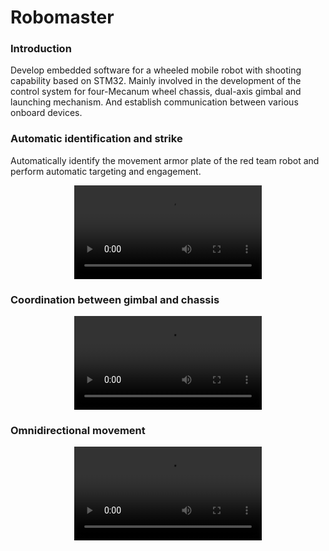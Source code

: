 # Robomaster
### Introduction
Develop embedded software for a wheeled mobile robot with shooting capability based on STM32. Mainly involved in the development of the control system for four-Mecanum wheel chassis, dual-axis gimbal and launching mechanism. And establish communication between various onboard devices.

### Automatic identification and strike
Automatically identify the movement armor plate of the red team robot and perform automatic targeting and engagement.
<div align=center>
<video src="https://private-user-images.githubusercontent.com/59788826/380465283-d20b7463-d6d8-476b-b2bf-e06aa246ec76.mp4"></video>
</div>


### Coordination between gimbal and chassis
<div align=center>
<video src="https://private-user-images.githubusercontent.com/59788826/380465117-be605174-232a-4f35-9802-335f399de38b.mp4"></video>
</div>

### Omnidirectional movement
<div align=center>
<video src="https://private-user-images.githubusercontent.com/59788826/380465119-d6a6e866-314d-4114-abc8-ae5cf278ee22.mp4"></video>
</div>


